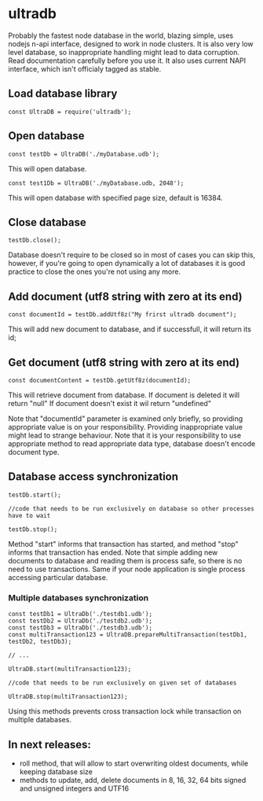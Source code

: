 # ultradb
Probably the fastest node database in the world, blazing simple, uses nodejs n-api interface, designed to work in node clusters. It is also very low level database, so inappropriate handling might lead to data corruption. Read documentation carefully before you use it. It also uses current NAPI interface, which isn't officialy tagged as stable.




## Load database library

```
const UltraDB = require('ultradb');
```


## Open database

```
const testDb = UltraDB('./myDatabase.udb');

```

This will open database. 


```
const test1Db = UltraDB('./myDatabase.udb, 2048');

```

This will open database with specified page size, default is 16384.


## Close database

```
testDb.close();
```

Database doesn't require to be closed so in most of cases you can skip this, however, if you're going to open dynamically a lot of databases it is good practice to close the ones you're not using any more.


## Add document (utf8 string with zero at its end)

```
const documentId = testDb.addUtf8z("My frirst ultradb document");
```

This will add new document to database, and if successfull, it will return its id;


## Get document (utf8 string with zero at its end)

```
const documentContent = testDb.getUtf8z(documentId);
```

This will retrieve document from database. 
If document is deleted it will return "null"
If document doesn't exist it wil return "undefined"

Note that "documentId" parameter is examined only briefly, so providing appropriate value is on your responsibility. Providing inappropriate value might lead to strange behaviour.
Note that it is your responsibility to use appropriate method to read appropriate data type, database doesn't encode document type.

## Database access synchronization

```
testDb.start();

//code that needs to be run exclusively on database so other processes have to wait

testDb.stop();
```

Method "start" informs that transaction has started, and method "stop" informs that transaction has ended.
Note that simple adding new documents to database and reading them is process safe, so there is no need to use transactions. Same if your node application is single process accessing particular database.


### Multiple databases synchronization

```
const testDb1 = UltraDb('./testdb1.udb');
const testDb2 = UltraDb('./testdb2.udb');
const testDb3 = UltraDb('./testdb3.udb');
const multiTransaction123 = UltraDB.prepareMultiTransaction(testDb1, testDb2, testDb3);

// ...

UltraDB.start(multiTransaction123);

//code that needs to be run exclusively on given set of databases

UltraDB.stop(multiTransaction123);
```

Using this methods prevents cross transaction lock while transaction on multiple databases.


## In next releases:
 - roll method, that will allow to start overwriting oldest documents, while keeping database size
 - methods to update, add, delete documents in 8, 16, 32, 64 bits signed and unsigned integers and UTF16


